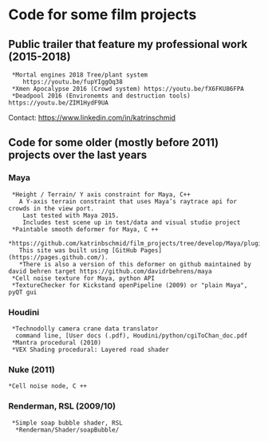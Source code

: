 # Code for some film projects

## Public trailer that feature my professional work (2015-2018)

     *Mortal engines 2018 Tree/plant system 
        https://youtu.be/fupYIggOq38
     *Xmen Apocalypse 2016 (Crowd system) https://youtu.be/fX6FKU86FPA
     *Deadpool 2016 (Environemts and destruction tools) https://youtu.be/ZIM1HydF9UA

Contact: https://www.linkedin.com/in/katrinschmid

## Code for some older (mostly before 2011) projects over the last years 
### Maya

     *Height / Terrain/ Y axis constraint for Maya, C++
       A Y-axis terrain constraint that uses Maya’s raytrace api for crowds in the view port.
        Last tested with Maya 2015.
        Includes test scene up in test/data and visual studio project
     *Paintable smooth deformer for Maya, C ++
       *https://github.com/katrinbschmid/film_projects/tree/develop/Maya/plugins/deformer/
       This site was built using [GitHub Pages](https://pages.github.com/).
       *There is also a version of this deformer on github maintained by david behren target https://github.com/davidrbehrens/maya 
     *Cell noise texture for Maya, python API
     *TextureChecker for Kickstand openPipeline (2009) or "plain Maya", pyQT gui

###  Houdini

     *Technodolly camera crane data translator 
      command line, [User docs (.pdf), Houdini/python/cgiToChan_doc.pdf
     *Mantra procedural (2010)
     *VEX Shading procedural: Layered road shader

###  Nuke (2011)

    *Cell noise node, C ++

###  Renderman, RSL (2009/10)

     *Simple soap bubble shader, RSL
      *Renderman/Shader/soapBubble/


